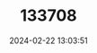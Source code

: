 ---
title: "133708"
category: "Alocasia sinuata"
draft: false
date: 2024-02-22 13:03:51
languages:
  English: ["Alocasia Quilted Dreams"]
---